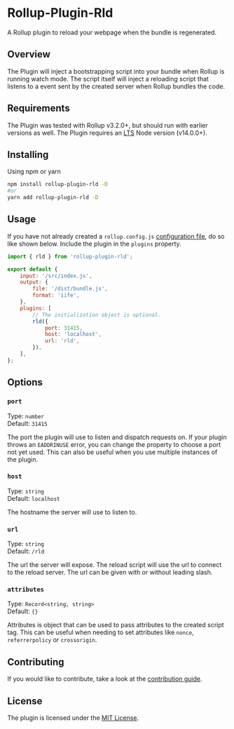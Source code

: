 <!-- @format -->

# Rollup-Plugin-Rld

A Rollup plugin to reload your webpage when the bundle is regenerated.

## Overview

The Plugin will inject a bootstrapping script into your bundle when Rollup is running watch mode. The script itself will inject a reloading script that listens to a event sent by the created server when Rollup bundles the code.

## Requirements

The Plugin was tested with Rollup v3.2.0+, but should run with earlier versions as well. The Plugin requires an [LTS](https://github.com/nodejs/Release) Node version (v14.0.0+).

## Installing

Using npm or yarn

```bash
npm install rollup-plugin-rld -D
#or
yarn add rollup-plugin-rld -D
```

## Usage

If you have not already created a `rollup.config.js` [configuration file](https://www.rollupjs.org/guide/en/#configuration-files), do so like shown below. Include the plugin in the `plugins` property.

```js
import { rld } from 'rollup-plugin-rld';

export default {
    input: '/src/index.js',
    output: {
        file: '/dist/bundle.js',
        format: 'iife',
    },
    plugins: [
        // The initialization object is optional.
        rld({
            port: 31415,
            host: 'localhost',
            url: 'rld',
        }),
    ],
};
```

## Options

### `port`

Type: `number`  
Default: `31415`

The port the plugin will use to listen and dispatch requests on. If your plugin throws an `EADDRINUSE` error, you can change the property to choose a port not yet used. This can also be useful when you use multiple instances of the plugin.

### `host`

Type: `string`  
Default: `localhost`

The hostname the server will use to listen to.

### `url`

Type: `string`  
Default: `/rld`

The url the server will expose. The reload script will use the url to connect to the reload server. The url can be given with or without leading slash.

### `attributes`

Type: `Record<string, string>`  
Default: `{}`

Attributes is object that can be used to pass attributes to the created script tag. This can be useful when needing to set attributes like `nonce`, `referrerpolicy` or `crossorigin`.

## Contributing

If you would like to contribute, take a look at the [contribution guide](./contributing.md).

## License

The plugin is licensed under the [MIT License](https://opensource.org/licenses/MIT).
